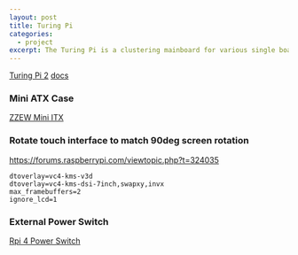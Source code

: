 ```yaml
---
layout: post
title: Turing Pi
categories:
  - project
excerpt: The Turing Pi is a clustering mainboard for various single board computers providing up to 4 modules.
---
```

[Turing Pi 2](https://turingpi.com/product/turing-pi-2/)
[docs](https://docs.turingpi.com/docs)

### Mini ATX Case

[ZZEW Mini ITX](https://www.amazon.ca/ZZEW-Mini-ITX-Computer-Aluminum-Reverse/dp/B0BX2KQV8M)

### Rotate touch interface to match 90deg screen rotation

https://forums.raspberrypi.com/viewtopic.php?t=324035

```
dtoverlay=vc4-kms-v3d
dtoverlay=vc4-kms-dsi-7inch,swapxy,invx
max_framebuffers=2
ignore_lcd=1
```

### External Power Switch

[Rpi 4 Power Switch](https://howchoo.com/pi/how-to-add-a-power-button-to-your-raspberry-pi/)
